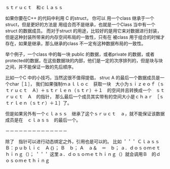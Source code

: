 ｓｔｒｕｃｔ　和ｃｌａｓｓ


如果你要在C++ 的代码中利用 C 的struct，
你可以 用一个class 继承于一个struct，但是更好的方法是 用组合而不是继承，也就是一个Class 当中有一个struct 的数据成员。
而对于struct 的用途，比较好的是用它来对数据进行封装，但是这种封装所带来的内存空间布局的一致性，只有在 被class 用于组合的时候才存在，如果是继承，那么继承的class 不一定有这种数据布局的一致性。

举个例子，一个class 中的每一块 public 的数据，或者private 的数据，或者protected的数据，在这些数据块的内部，他们是一定的次序排列的，但是块与块之间，并不能保证一致的先后顺序。


比如一个C 中的小技巧，当然这很不值得提倡，
struc A 的最后一个数据成员是一个char［１］，
我们如果强制ｍａｌｌｏｃ　获取一块　大小为ｓｉｚｅｏｆ（ｓｔｒｕｃｔ　Ａ）＋ｓｔｒｌｅｎ（ｓｔｒ）＋１　的空间并且转换成一个　ｓｔｒｕｃｔ　Ａ　的指针，
那么最后一个成员其实带有的空间大小是ｃｈａｒ　［ｓｔｒｌｅｎ（ｓｔｒ）＋１］了。

但是如果另外有一个ｃｌａｓｓ　继承了这个ｓｒｕｃｔ　ａ，就不能保证该数据成员是在　ｃｌａｓｓ　的最后一个。


－－－－－－－－－－－－－－

除了　指针可以进行动态绑定之外，引用也是可以的。
比如
＇＇＇
Ｃｌａｓｓ　Ｂ：ｐｕｂｌｉｃ　Ａ｛｝；
Ｂ　ｂ；
Ａ　ａ＆　＝　ｂ；
ａ．ｄｏｓｏｍｅｔｈｉｎｇ（）；
＇＇＇
这里ａ．ｄｏｓｏｍｅｔｈｉｎｇ（）就会调用Ｂ　的ｄｏｓｏｍｅｔｈｉｎｇ

